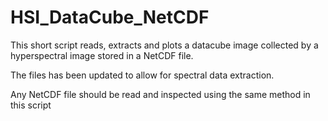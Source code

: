 # HSI_DataCube_NetCDF
This short script reads, extracts and plots a datacube image collected by a hyperspectral image stored in a NetCDF file. 

The files has been updated to allow for spectral data extraction. 

Any NetCDF file should be read and inspected using the same method in this script
